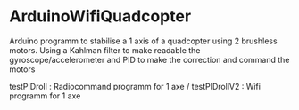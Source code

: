 # ArduinoWifiQuadcopter

Arduino programm to stabilise a 1 axis of a quadcopter using 2 brushless motors. Using a Kahlman filter to make readable the gyroscope/accelerometer and PID to make the correction and command the motors

testPIDroll : Radiocommand programm for 1 axe / testPIDrollV2 : Wifi programm for 1 axe
